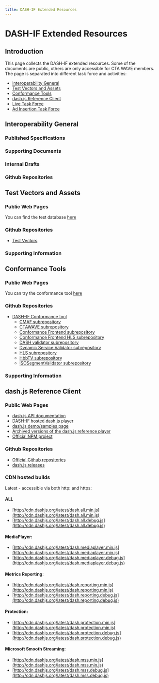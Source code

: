 ```yaml
---
title: DASH-IF Extended Resources
---
```


# DASH-IF Extended Resources

## Introduction
This page collects the DASH-IF extended resources. Some of the documents are public, others are only accessible for CTA WAVE members. The page is separated into different task force and activities:

* [Interoperability General](#interoperability-general)
* [Test Vectors and Assets](#test-vectors-and-assets)
* [Conformance Tools](#conformance-tools)
* [dash.js Reference Client](#dash.js-reference-client)
* [Live Task Force](#live-task-force)
* [Ad Insertion Task Force](#ad-insertion-task-force)

## Interoperability General

### Published Specifications 

### Supporting Documents

### Internal Drafts

### Github Repositories

## Test Vectors and Assets

### Public Web Pages 

You can find the test database [here](http://testassets.dashif.org/)

### Github Repositories
* [Test Vectors](https://github.com/Dash-Industry-Forum/Test-Vectors)

### Supporting Information

## Conformance Tools

### Public Web Pages 

You can try the conformance tool [here](http://conformance.dashif.org/)

### Github Repositories

* [DASH-IF Conformance tool](https://github.com/Dash-Industry-Forum/DASH-IF-Conformance)
  * [CMAF subrepository](https://github.com/Dash-Industry-Forum/CMAF)
  * [CTAWAVE subrepository](https://github.com/Dash-Industry-Forum/CTAWAVE)
  * [Conformance Frontend subrepository](https://github.com/Dash-Industry-Forum/Conformance-Frontend)
  * [Conformance Frontend HLS subrepository](https://github.com/Dash-Industry-Forum/Conformance-Frontend-HLS)
  * [DASH validator subrepository](https://github.com/Dash-Industry-Forum/DASH)
  * [Dynamic Service Validator subrepository](https://github.com/Dash-Industry-Forum/DynamicServiceValidator)
  * [HLS subrepository](https://github.com/Dash-Industry-Forum/HLS)
  * [HbbTV subrepository](https://github.com/Dash-Industry-Forum/HbbTV_DVB)
  * [ISOSegmentValidator subrepository](https://github.com/Dash-Industry-Forum/ISOSegmentValidator)

### Supporting Information

## dash.js Reference Client

### Public Web Pages
* [dash.js API documentation](http://cdn.dashjs.org/latest/jsdoc/index.html)
* [DASH-IF hosted dash.js player](http://reference.dashif.org/dash.js/latest/samples/dash-if-reference-player/index.html)
* [dash.js demo/samples page](http://reference.dashif.org/dash.js/latest/samples/)
* [Archived versions of the dash.js reference player](http://reference.dashif.org/dash.js/)
* [Official NPM project](https://www.npmjs.com/package/dashjs)

### Github Repositories
* [Official Github repositories](https://github.com/Dash-Industry-Forum/dash.js)
* [dash.js releases](https://github.com/Dash-Industry-Forum/dash.js/releases)

### CDN hosted builds
Latest - accessible via both http: and https:
#### ALL
* [http://cdn.dashjs.org/latest/dash.all.min.js](http://cdn.dashjs.org/latest/dash.all.min.js)
* [http://cdn.dashjs.org/latest/dash.all.debug.js](http://cdn.dashjs.org/latest/dash.all.debug.js)

#### MediaPlayer:
* [http://cdn.dashjs.org/latest/dash.mediaplayer.min.js](http://cdn.dashjs.org/latest/dash.mediaplayer.min.js)
* [http://cdn.dashjs.org/latest/dash.mediaplayer.debug.js](http://cdn.dashjs.org/latest/dash.mediaplayer.debug.js)

#### Metrics Reporting:
* [http://cdn.dashjs.org/latest/dash.reporting.min.js](http://cdn.dashjs.org/latest/dash.reporting.min.js)
* [http://cdn.dashjs.org/latest/dash.reporting.debug.js](http://cdn.dashjs.org/latest/dash.reporting.debug.js)

#### Protection:
* [http://cdn.dashjs.org/latest/dash.protection.min.js](http://cdn.dashjs.org/latest/dash.protection.min.js)
* [http://cdn.dashjs.org/latest/dash.protection.debug.js](http://cdn.dashjs.org/latest/dash.protection.debug.js)

#### Microsoft Smooth Streaming:
* [http://cdn.dashjs.org/latest/dash.mss.min.js](http://cdn.dashjs.org/latest/dash.mss.min.js)
* [http://cdn.dashjs.org/latest/dash.mss.debug.js](http://cdn.dashjs.org/latest/dash.mss.debug.js)
